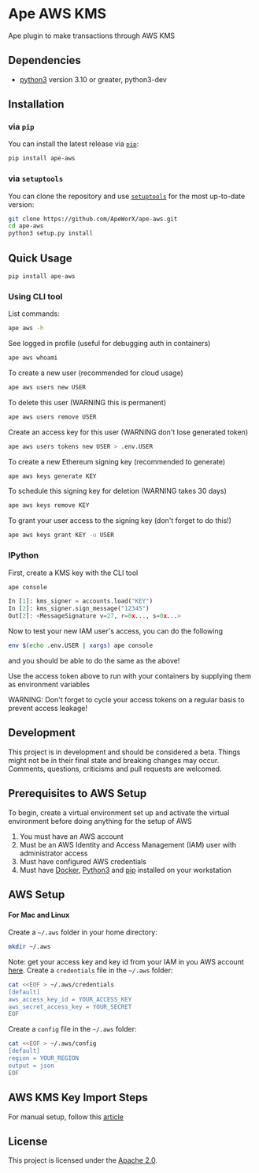 # Ape AWS KMS

Ape plugin to make transactions through AWS KMS

## Dependencies
- [python3](https://www.python.org/downloads) version 3.10 or greater, python3-dev

## Installation

### via `pip`

You can install the latest release via [`pip`](https://pypi.org/project/pip/):

```bash
pip install ape-aws
```

### via `setuptools`

You can clone the repository and use [`setuptools`](https://github.com/pypa/setuptools) for the most up-to-date version:

```bash
git clone https://github.com/ApeWorX/ape-aws.git
cd ape-aws
python3 setup.py install
```

## Quick Usage

```bash
pip install ape-aws
```

### Using CLI tool

List commands:

```bash
ape aws -h
```

See logged in profile (useful for debugging auth in containers)

```bash
ape aws whoami
```

To create a new user (recommended for cloud usage)

```bash
ape aws users new USER
```

To delete this user (WARNING this is permanent)

```bash
ape aws users remove USER
```

Create an access key for this user (WARNING don't lose generated token)

```bash
ape aws users tokens new USER > .env.USER
```

To create a new Ethereum signing key (recommended to generate)

```bash
ape aws keys generate KEY
```

To schedule this signing key for deletion (WARNING takes 30 days)

```bash
ape aws keys remove KEY
```

To grant your user access to the signing key (don't forget to do this!)

```bash
ape aws keys grant KEY -u USER
```



### IPython

First, create a KMS key with the CLI tool

```bash
ape console
```

```python
In [1]: kms_signer = accounts.load("KEY")
In [2]: kms_signer.sign_message("12345")
Out[2]: <MessageSignature v=27, r=0x..., s=0x...>
```

Now to test your new IAM user's access, you can do the following

```bash
env $(echo .env.USER | xargs) ape console
```

and you should be able to do the same as the above!

Use the access token above to run with your containers by supplying them as environment variables

WARNING: Don't forget to cycle your access tokens on a regular basis to prevent access leakage!

## Development

This project is in development and should be considered a beta.
Things might not be in their final state and breaking changes may occur.
Comments, questions, criticisms and pull requests are welcomed.

## Prerequisites to AWS Setup

To begin, create a virtual environment set up and activate the virtual environment before doing anything for the setup of AWS

1. You must have an AWS account
2. Must be an AWS Identity and Access Management (IAM) user with administrator access
3. Must have configured AWS credentials
4. Must have [Docker](https://docs.docker.com/get-docker/),
   [Python3](https://www.python.org/downloads/) and
   [pip](https://pip.pypa.io/en/stable/installation/) installed on your workstation

## AWS Setup

#### For Mac and Linux
Create a `~/.aws` folder in your home directory:
```bash
mkdir ~/.aws
```

Note: get your access key and key id from your IAM in you AWS account [here](https://docs.aws.amazon.com/IAM/latest/UserGuide/id_credentials_access-keys.html).
Create a `credentials` file in the `~/.aws` folder:
```bash
cat <<EOF > ~/.aws/credentials
[default]
aws_access_key_id = YOUR_ACCESS_KEY
aws_secret_access_key = YOUR_SECRET
EOF
```

Create a `config` file in the `~/.aws` folder:
```bash
cat <<EOF > ~/.aws/config
[default]
region = YOUR_REGION
output = json
EOF
```

## AWS KMS Key Import Steps

For manual setup, follow this [article](https://aws.amazon.com/blogs/database/import-ethereum-private-keys-to-aws-kms/)

## License

This project is licensed under the [Apache 2.0](LICENSE).
